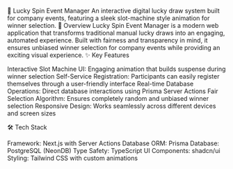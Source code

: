 🎰 Lucky Spin Event Manager
An interactive digital lucky draw system built for company events, featuring a sleek slot-machine style animation for winner selection.
🌟 Overview
Lucky Spin Event Manager is a modern web application that transforms traditional manual lucky draws into an engaging, automated experience. Built with fairness and transparency in mind, it ensures unbiased winner selection for company events while providing an exciting visual experience.
✨ Key Features

Interactive Slot Machine UI: Engaging animation that builds suspense during winner selection
Self-Service Registration: Participants can easily register themselves through a user-friendly interface
Real-time Database Operations: Direct database interactions using Prisma Server Actions
Fair Selection Algorithm: Ensures completely random and unbiased winner selection
Responsive Design: Works seamlessly across different devices and screen sizes

🛠️ Tech Stack

Framework: Next.js with Server Actions
Database ORM: Prisma
Database: PostgreSQL (NeonDB)
Type Safety: TypeScript
UI Components: shadcn/ui
Styling: Tailwind CSS with custom animations
